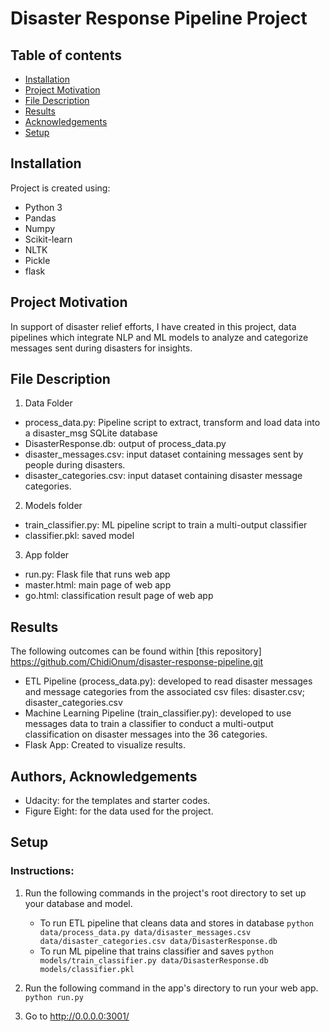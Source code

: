 # Disaster Response Pipeline Project

## Table of contents
* [Installation](#installation)
* [Project Motivation](#project-motivation)
* [File Description](#file-description)
* [Results](#results)
* [Acknowledgements](#authors-acknowledgements)
* [Setup](#setup)

## Installation
Project is created using:
* Python 3
* Pandas
* Numpy
* Scikit-learn
* NLTK
* Pickle
* flask

## Project Motivation
In support of disaster relief efforts, I have created in this project, data pipelines which integrate NLP and ML models to analyze and categorize messages sent during disasters for insights.
	
## File Description
1. Data Folder
* process_data.py: Pipeline script to extract, transform and load data into a disaster_msg SQLite database
* DisasterResponse.db: output of process_data.py
* disaster_messages.csv: input dataset containing messages sent by people during disasters.
* disaster_categories.csv: input dataset containing disaster message categories.

2. Models folder
* train_classifier.py: ML pipeline script to train a multi-output classifier
* classifier.pkl: saved model

3. App folder
* run.py: Flask file that runs web app
* master.html: main page of web app
* go.html: classification result page of web app


## Results
The following outcomes can be found within [this repository] https://github.com/ChidiOnum/disaster-response-pipeline.git
* ETL Pipeline (process_data.py): developed to read disaster messages and message categories from the associated csv files: disaster.csv; disaster_categories.csv
* Machine Learning Pipeline (train_classifier.py): developed to use messages data to train a classifier to conduct a multi-output classification on disaster messages into the 36 categories.
* Flask App: Created to visualize results.


## Authors, Acknowledgements
* Udacity: for the templates and starter codes.
* Figure Eight: for the data used for the project.

## Setup
### Instructions:
1. Run the following commands in the project's root directory to set up your database and model.

    - To run ETL pipeline that cleans data and stores in database
        ```python data/process_data.py data/disaster_messages.csv data/disaster_categories.csv data/DisasterResponse.db```
    - To run ML pipeline that trains classifier and saves
        `python models/train_classifier.py data/DisasterResponse.db models/classifier.pkl`

2. Run the following command in the app's directory to run your web app.
    `python run.py`

3. Go to http://0.0.0.0:3001/
